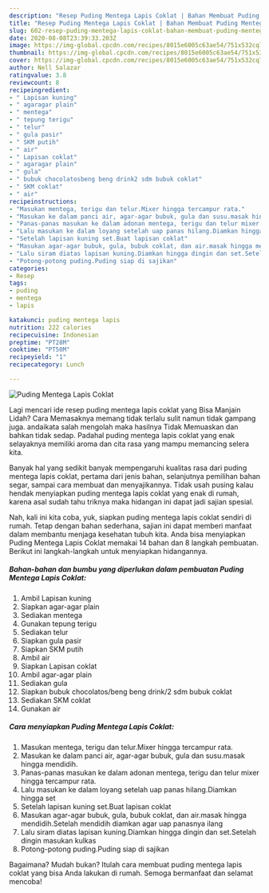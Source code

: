 ```yaml
---
description: "Resep Puding Mentega Lapis Coklat | Bahan Membuat Puding Mentega Lapis Coklat Yang Sedap"
title: "Resep Puding Mentega Lapis Coklat | Bahan Membuat Puding Mentega Lapis Coklat Yang Sedap"
slug: 602-resep-puding-mentega-lapis-coklat-bahan-membuat-puding-mentega-lapis-coklat-yang-sedap
date: 2020-08-08T23:39:33.203Z
image: https://img-global.cpcdn.com/recipes/8015e6005c63ae54/751x532cq70/puding-mentega-lapis-coklat-foto-resep-utama.jpg
thumbnail: https://img-global.cpcdn.com/recipes/8015e6005c63ae54/751x532cq70/puding-mentega-lapis-coklat-foto-resep-utama.jpg
cover: https://img-global.cpcdn.com/recipes/8015e6005c63ae54/751x532cq70/puding-mentega-lapis-coklat-foto-resep-utama.jpg
author: Nell Salazar
ratingvalue: 3.8
reviewcount: 8
recipeingredient:
- " Lapisan kuning"
- " agaragar plain"
- " mentega"
- " tepung terigu"
- " telur"
- " gula pasir"
- " SKM putih"
- " air"
- " Lapisan coklat"
- " agaragar plain"
- " gula"
- " bubuk chocolatosbeng beng drink2 sdm bubuk coklat"
- " SKM coklat"
- " air"
recipeinstructions:
- "Masukan mentega, terigu dan telur.Mixer hingga tercampur rata."
- "Masukan ke dalam panci air, agar-agar bubuk, gula dan susu.masak hingga mendidih."
- "Panas-panas masukan ke dalam adonan mentega, terigu dan telur mixer hingga tercampur rata."
- "Lalu masukan ke dalam loyang setelah uap panas hilang.Diamkan hingga set"
- "Setelah lapisan kuning set.Buat lapisan coklat"
- "Masukan agar-agar bubuk, gula, bubuk coklat, dan air.masak hingga mendidih.Setelah mendidih diamkan agar uap panasnya ilang"
- "Lalu siram diatas lapisan kuning.Diamkan hingga dingin dan set.Setelah dingin masukan kulkas"
- "Potong-potong puding.Puding siap di sajikan"
categories:
- Resep
tags:
- puding
- mentega
- lapis

katakunci: puding mentega lapis 
nutrition: 222 calories
recipecuisine: Indonesian
preptime: "PT28M"
cooktime: "PT50M"
recipeyield: "1"
recipecategory: Lunch

---
```



![Puding Mentega Lapis Coklat](https://img-global.cpcdn.com/recipes/8015e6005c63ae54/751x532cq70/puding-mentega-lapis-coklat-foto-resep-utama.jpg)

Lagi mencari ide resep puding mentega lapis coklat yang Bisa Manjain Lidah? Cara Memasaknya memang tidak terlalu sulit namun tidak gampang juga. andaikata salah mengolah maka hasilnya Tidak Memuaskan dan bahkan tidak sedap. Padahal puding mentega lapis coklat yang enak selayaknya memiliki aroma dan cita rasa yang mampu memancing selera kita.

Banyak hal yang sedikit banyak mempengaruhi kualitas rasa dari puding mentega lapis coklat, pertama dari jenis bahan, selanjutnya pemilihan bahan segar, sampai cara membuat dan menyajikannya. Tidak usah pusing kalau hendak menyiapkan puding mentega lapis coklat yang enak di rumah, karena asal sudah tahu triknya maka hidangan ini dapat jadi sajian spesial.




Nah, kali ini kita coba, yuk, siapkan puding mentega lapis coklat sendiri di rumah. Tetap dengan bahan sederhana, sajian ini dapat memberi manfaat dalam membantu menjaga kesehatan tubuh kita. Anda bisa menyiapkan Puding Mentega Lapis Coklat memakai 14 bahan dan 8 langkah pembuatan. Berikut ini langkah-langkah untuk menyiapkan hidangannya.

<!--inarticleads1-->

##### Bahan-bahan dan bumbu yang diperlukan dalam pembuatan Puding Mentega Lapis Coklat:

1. Ambil  Lapisan kuning
1. Siapkan  agar-agar plain
1. Sediakan  mentega
1. Gunakan  tepung terigu
1. Sediakan  telur
1. Siapkan  gula pasir
1. Siapkan  SKM putih
1. Ambil  air
1. Siapkan  Lapisan coklat
1. Ambil  agar-agar plain
1. Sediakan  gula
1. Siapkan  bubuk chocolatos/beng beng drink/2 sdm bubuk coklat
1. Sediakan  SKM coklat
1. Gunakan  air




<!--inarticleads2-->

##### Cara menyiapkan Puding Mentega Lapis Coklat:

1. Masukan mentega, terigu dan telur.Mixer hingga tercampur rata.
1. Masukan ke dalam panci air, agar-agar bubuk, gula dan susu.masak hingga mendidih.
1. Panas-panas masukan ke dalam adonan mentega, terigu dan telur mixer hingga tercampur rata.
1. Lalu masukan ke dalam loyang setelah uap panas hilang.Diamkan hingga set
1. Setelah lapisan kuning set.Buat lapisan coklat
1. Masukan agar-agar bubuk, gula, bubuk coklat, dan air.masak hingga mendidih.Setelah mendidih diamkan agar uap panasnya ilang
1. Lalu siram diatas lapisan kuning.Diamkan hingga dingin dan set.Setelah dingin masukan kulkas
1. Potong-potong puding.Puding siap di sajikan




Bagaimana? Mudah bukan? Itulah cara membuat puding mentega lapis coklat yang bisa Anda lakukan di rumah. Semoga bermanfaat dan selamat mencoba!
